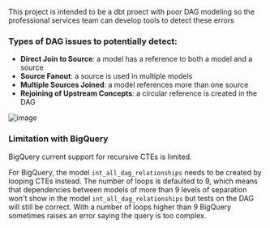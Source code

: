 This project is intended to be a dbt proect with poor DAG modeling so the professional services team can develop tools to detect these errors

### Types of DAG issues to potentially detect:

  - __Direct Join to Source__: a model has a reference to both a model and a source
  - __Source Fanout__: a source is used in multiple models
  - __Multiple Sources Joined__: a model references more than one source
  - __Rejoining of Upstream Concepts__: a circular reference is created in the DAG


![image](https://user-images.githubusercontent.com/53586774/157129634-98263607-7538-4b66-b424-4eaf9b34d58f.png)


### Limitation with BigQuery

BigQuery current support for recursive CTEs is limited. 

For BigQuery, the model `int_all_dag_relationships` needs to be created by looping CTEs instead. The number of loops is defaulted to 9, which means that dependencies between models of more than 9 levels of separation won't show in the model `int_all_dag_relationships` but tests on the DAG will still be correct. With a number of loops higher than 9 BigQuery sometimes raises an error saying the query is too complex.
